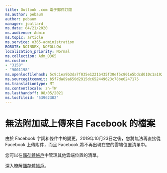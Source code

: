 ```yaml
---
title: Outlook .com 電子郵件訂閱
ms.author: pebaum
author: pebaum
manager: joallard
ms.date: 04/21/2020
ms.audience: Admin
ms.topic: article
ms.service: o365-administration
ROBOTS: NOINDEX, NOFOLLOW
localization_priority: Normal
ms.collection: Adm_O365
ms.custom:
- "3158"
- "9001198"
ms.openlocfilehash: 5c9c1ea9b3da7f035e1221b435f30ef5c801e5bdcd010c1a1922d712b6d626b0
ms.sourcegitcommit: b5f7da89a650d2915dc652449623c78be6247175
ms.translationtype: MT
ms.contentlocale: zh-TW
ms.lasthandoff: 08/05/2021
ms.locfileid: "53962302"
---
```

# <a name="unable-to-attach-or-upload-files-from-facebook"></a>無法附加或上傳來自 Facebook 的檔案

由於 Facebook 字詞和條件中的變更，2019年10月23日之後，您將無法再直接從 Facebook 上傳附件，而且 Facebook 將不再出現在您的雲端位置清單中。 

您可以在[儲存體帳戶](https://go.microsoft.com/fwlink/?linkid=2111075)中管理其他雲端位置的清單。

深入瞭解[儲存體帳戶](https://support.office.com/article/477cb7cc-5732-4c40-8f23-30472de8138a)。
  